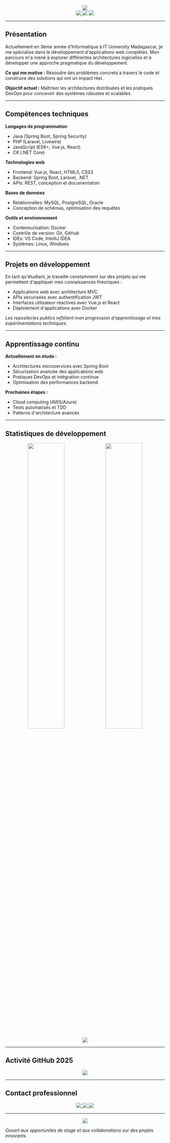 <!-- Header avec animation -->
<div align="center">
  <img src="https://capsule-render.vercel.app/api?type=waving&color=0:2b5797,100:1e3c72&height=280&section=header&text=Ny%20Antsa%20RATOVONANDRASANA&fontSize=40&fontColor=fff&animation=fadeIn&fontAlignY=38&desc=Développeur%20Fullstack%20|%20IT%20University%20Madagascar&descAlignY=51&descAlign=50" />
</div>

<!-- Badges -->
<div align="center">
  <a href="https://github.com/antsamadagascar">
    <img src="https://img.shields.io/github/followers/antsamadagascar?label=Followers&style=for-the-badge&color=2b5797" />
  </a>
  <img src="https://komarev.com/ghpvc/?username=antsamadagascar&style=for-the-badge&color=2b5797" />
  <img src="https://img.shields.io/badge/Status-Available-brightgreen?style=for-the-badge" />
</div>

---

## Présentation

Actuellement en 3ème année d'Informatique à IT University Madagascar, je me spécialise dans le développement d'applications web complètes. Mon parcours m'a mené à explorer différentes architectures logicielles et à développer une approche pragmatique du développement.

**Ce qui me motive :** Résoudre des problèmes concrets à travers le code et construire des solutions qui ont un impact réel.

**Objectif actuel :** Maîtriser les architectures distribuées et les pratiques DevOps pour concevoir des systèmes robustes et scalables.

---

## Compétences techniques

**Langages de programmation**
- Java (Spring Boot, Spring Security)
- PHP (Laravel, Livewire)
- JavaScript (ES6+, Vue.js, React)
- C# (.NET Core)

**Technologies web**
- Frontend: Vue.js, React, HTML5, CSS3
- Backend: Spring Boot, Laravel, .NET
- APIs: REST, conception et documentation

**Bases de données**
- Relationnelles: MySQL, PostgreSQL, Oracle
- Conception de schémas, optimisation des requêtes

**Outils et environnement**
- Conteneurisation: Docker
- Contrôle de version: Git, GitHub
- IDEs: VS Code, IntelliJ IDEA
- Systèmes: Linux, Windows

---

## Projets en développement

En tant qu'étudiant, je travaille constamment sur des projets qui me permettent d'appliquer mes connaissances théoriques :

- Applications web avec architecture MVC
- APIs sécurisées avec authentification JWT
- Interfaces utilisateur réactives avec Vue.js et React
- Déploiement d'applications avec Docker

*Les repositories publics reflètent mon progression d'apprentissage et mes expérimentations techniques.*

---

## Apprentissage continu

**Actuellement en étude :**
- Architectures microservices avec Spring Boot
- Sécurisation avancée des applications web
- Pratiques DevOps et intégration continue
- Optimisation des performances backend

**Prochaines étapes :**
- Cloud computing (AWS/Azure)
- Tests automatisés et TDD
- Patterns d'architecture avancés

---

## Statistiques de développement

<div align="center">
  <img src="https://github-readme-stats-sigma-five.vercel.app/api?username=antsamadagascar&show_icons=true&theme=default&count_private=true&hide_border=true" width="48%" />
  <img src="https://github-readme-stats-sigma-five.vercel.app/api/top-langs/?username=antsamadagascar&layout=compact&theme=default&hide_border=true" width="48%" />
</div>

<div align="center">
  <img src="https://github-readme-streak-stats.herokuapp.com/?user=antsamadagascar&theme=default&hide_border=true" />
</div>

---

## Activité GitHub 2025

<div align="center">
  <img src="https://github-readme-activity-graph.vercel.app/graph?username=antsamadagascar&theme=github-compact&bg_color=ffffff&hide_border=true&point=2b5797&line=1e3c72&color=000000&custom_title=Contributions%20GitHub%202025" />
</div>

---

## Contact professionnel

<div align="center">
  <a href="mailto:antsamadagascar@gmail.com">
    <img src="https://img.shields.io/badge/Gmail-D14836?style=for-the-badge&logo=gmail&logoColor=white" />
  </a>
  <a href="https://www.linkedin.com/in/aina-ny-antsa-ratovonandrasana">
    <img src="https://img.shields.io/badge/LinkedIn-0A66C2?style=for-the-badge&logo=linkedin&logoColor=white" />
  </a>
  <a href="https://github.com/antsamadagascar">
    <img src="https://img.shields.io/badge/GitHub-181717?style=for-the-badge&logo=github&logoColor=white" />
  </a>
</div>

---

<!-- Footer avec animation océan -->
<div align="center">
  <img src="https://capsule-render.vercel.app/api?type=waving&color=0:2b5797,100:1e3c72&height=120&section=footer" />
</div>

*Ouvert aux opportunités de stage et aux collaborations sur des projets innovants.*
